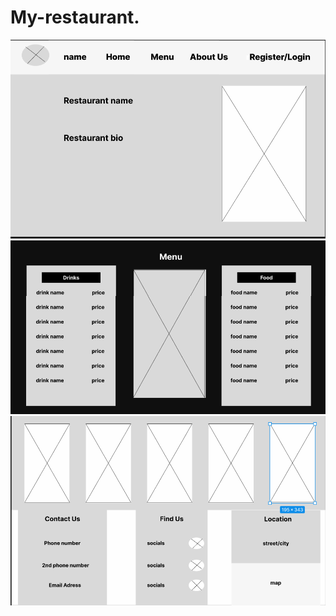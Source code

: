 # My-restaurant.

![header](./images/header_hero.png)
![contact](./images/menu.png)
![slider_contact](./images/slider_contact.png)